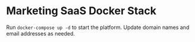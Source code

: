 # Marketing SaaS Docker Stack

Run `docker-compose up -d` to start the platform. Update domain names and email addresses as needed.